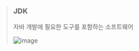 > ### JDK
> 자바 개발에 필요한 도구를 포함하는 소프트웨어
> 
> ![image](https://github.com/lbk00/study_record/assets/99525751/044b34cb-7ab6-4a06-89fa-f53596bd0e4f)

